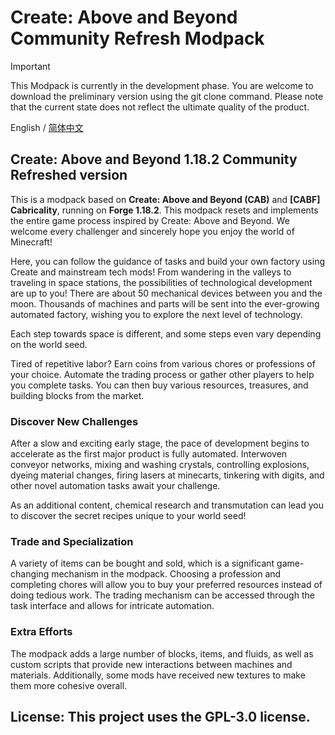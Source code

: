# Create: Above and Beyond Community Refresh Modpack

> [!IMPORTANT]
> This Modpack is currently in the development phase. You are welcome to download the preliminary version using the git clone command. Please note that the current state does not reflect the ultimate quality of the product.

English / [简体中文](README_zh.md)

## Create: Above and Beyond 1.18.2 Community Refreshed version

This is a modpack based on **Create: Above and Beyond (CAB)** and **[CABF] Cabricality**, running on **Forge 1.18.2**. This modpack resets and implements the entire game process inspired by Create: Above and Beyond. We welcome every challenger and sincerely hope you enjoy the world of Minecraft!

Here, you can follow the guidance of tasks and build your own factory using Create and mainstream tech mods! From wandering in the valleys to traveling in space stations, the possibilities of technological development are up to you! There are about 50 mechanical devices between you and the moon. Thousands of machines and parts will be sent into the ever-growing automated factory, wishing you to explore the next level of technology.

Each step towards space is different, and some steps even vary depending on the world seed.

Tired of repetitive labor? Earn coins from various chores or professions of your choice. Automate the trading process or gather other players to help you complete tasks. You can then buy various resources, treasures, and building blocks from the market.

### Discover New Challenges

After a slow and exciting early stage, the pace of development begins to accelerate as the first major product is fully automated. Interwoven conveyor networks, mixing and washing crystals, controlling explosions, dyeing material changes, firing lasers at minecarts, tinkering with digits, and other novel automation tasks await your challenge.

As an additional content, chemical research and transmutation can lead you to discover the secret recipes unique to your world seed!

### Trade and Specialization

A variety of items can be bought and sold, which is a significant game-changing mechanism in the modpack. Choosing a profession and completing chores will allow you to buy your preferred resources instead of doing tedious work. The trading mechanism can be accessed through the task interface and allows for intricate automation.

### Extra Efforts

The modpack adds a large number of blocks, items, and fluids, as well as custom scripts that provide new interactions between machines and materials. Additionally, some mods have received new textures to make them more cohesive overall.

## License: This project uses the GPL-3.0 license.